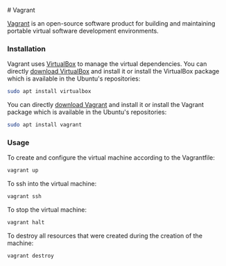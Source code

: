 # Vagrant

[Vagrant](https://www.vagrantup.com/) is an open-source software product for
building and maintaining portable virtual software development environments.

### Installation

Vagrant uses [VirtualBox](https://www.virtualbox.org/) to manage the virtual
dependencies. You can directly [download VirtualBox](https://www.virtualbox.org/wiki/Linux_Downloads)
and install it or install the VirtualBox package which is available in the
Ubuntu's repositories:

```bash
sudo apt install virtualbox
```

You can directly [download Vagrant](https://www.vagrantup.com/downloads.html)
and install it or install the Vagrant package which is available in the
Ubuntu's repositories:

```bash
sudo apt install vagrant
```

### Usage

To create and configure the virtual machine according to the Vagrantfile:

```bash
vagrant up
```

To ssh into the virtual machine:

```bash
vagrant ssh
```

To stop the virtual machine:

```bash
vagrant halt
```

To destroy all resources that were created during the creation of the machine:

```bash
vagrant destroy
```
